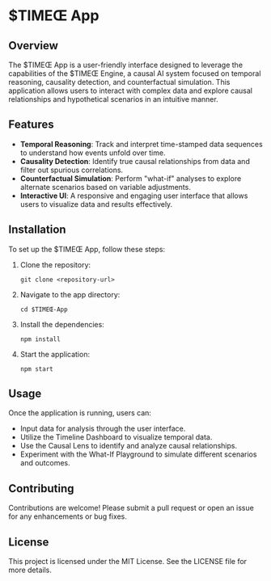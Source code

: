 # $TIMEŒ App

## Overview

The $TIMEŒ App is a user-friendly interface designed to leverage the capabilities of the $TIMEŒ Engine, a causal AI system focused on temporal reasoning, causality detection, and counterfactual simulation. This application allows users to interact with complex data and explore causal relationships and hypothetical scenarios in an intuitive manner.

## Features

- **Temporal Reasoning**: Track and interpret time-stamped data sequences to understand how events unfold over time.
- **Causality Detection**: Identify true causal relationships from data and filter out spurious correlations.
- **Counterfactual Simulation**: Perform "what-if" analyses to explore alternate scenarios based on variable adjustments.
- **Interactive UI**: A responsive and engaging user interface that allows users to visualize data and results effectively.

## Installation

To set up the $TIMEŒ App, follow these steps:

1. Clone the repository:
   ```
   git clone <repository-url>
   ```

2. Navigate to the app directory:
   ```
   cd $TIMEŒ-App
   ```

3. Install the dependencies:
   ```
   npm install
   ```

4. Start the application:
   ```
   npm start
   ```

## Usage

Once the application is running, users can:

- Input data for analysis through the user interface.
- Utilize the Timeline Dashboard to visualize temporal data.
- Use the Causal Lens to identify and analyze causal relationships.
- Experiment with the What-If Playground to simulate different scenarios and outcomes.

## Contributing

Contributions are welcome! Please submit a pull request or open an issue for any enhancements or bug fixes.

## License

This project is licensed under the MIT License. See the LICENSE file for more details.